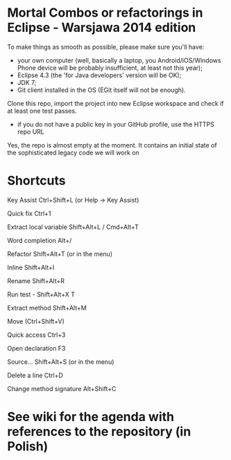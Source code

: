 Mortal Combos or refactorings in Eclipse - Warsjawa 2014 edition
===============

To make things as smooth as possible, please make sure you'll have:
- your own computer (well, basically a laptop, you Android/iOS/Windows Phone device will be probably insufficient, at least not this year);
- Eclipse 4.3 (the 'for Java developers' version will be OK);
- JDK 7;
- Git client installed in the OS (EGit itself will not be enough). 

Clone this repo, import the project into new Eclipse workspace and check if at least one test passes. 
- if you do not have a public key in your GitHub profile, use the HTTPS repo URL

Yes, the repo is almost empty at the moment. It contains an initial state of the sophisticated legacy code we will work on

Shortcuts
===============
Key Assist Ctrl+Shift+L (or Help -> Key Assist)

Quick fix   Ctrl+1 

Extract local variable Shift+Alt+L / Cmd+Alt+T

Word completion Alt+/

Refactor Shift+Alt+T (or in the menu)

Inline Shift+Alt+I

Rename Shift+Alt+R

Run test - Shift+Alt+X T

Extract method  Shift+Alt+M

Move (Ctrl+Shift+V)

Quick access Ctrl+3

Open declaration F3

Source... Shift+Alt+S (or in the menu)

Delete a line Ctrl+D 

Change method signature Alt+Shift+C 

See wiki for the agenda with references to the repository (in Polish)
===============
